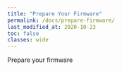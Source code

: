 ```yaml
---
title: "Prepare Your Firmware"
permalink: /docs/prepare-firmware/
last_modified_at: 2020-10-23
toc: false
classes: wide
---
```


Prepare your firmware
